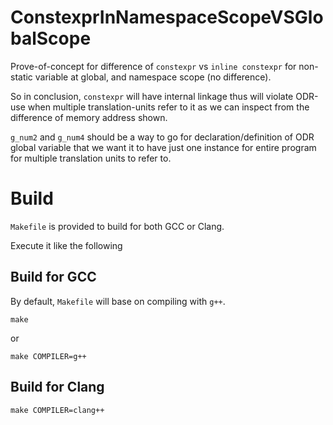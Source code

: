 # ConstexprInNamespaceScopeVSGlobalScope

Prove-of-concept for difference of `constexpr` vs `inline constexpr` for non-static
variable at global, and namespace scope (no difference).

So in conclusion, `constexpr` will have internal linkage thus will violate ODR-use
when multiple translation-units refer to it as we can inspect from the difference
of memory address shown.

`g_num2` and `g_num4` should be a way to go for declaration/definition of ODR
global variable that we want it to have just one instance for entire program
for multiple translation units to refer to.

# Build

`Makefile` is provided to build for both GCC or Clang.

Execute it like the following

## Build for GCC

By default, `Makefile` will base on compiling with `g++`.

```
make
```

or

```
make COMPILER=g++
```

## Build for Clang

```
make COMPILER=clang++
```

